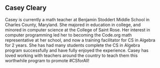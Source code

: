 ## Casey Cleary

Casey is currently a math teacher at Benjamin Stoddert Middle School in Charles County, Maryland.  She majored in education in college, and minored in computer science at the College of Saint Rose.  Her interest in computer programming led her to becoming the Code.org math representative at her school, and now a training facilitator for CS in Algebra for 2 years.  She has had many students complete the CS in Algebra program successfully and have fully enjoyed the experience.  Casey has loved working with teachers around the country to teach them this worthwhile program to promote #CSforAll!
